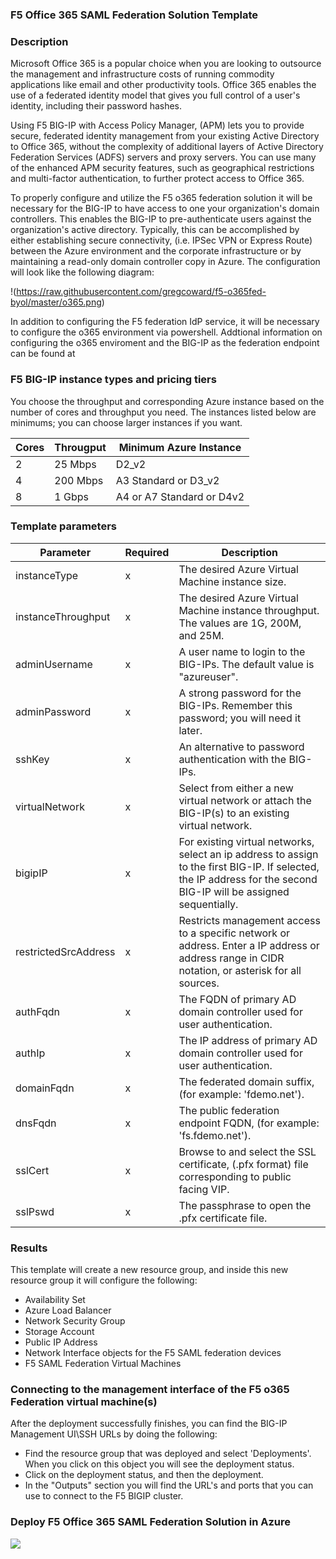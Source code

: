 ### F5 Office 365 SAML Federation Solution Template ###

### Description ###
Microsoft Office 365 is a popular choice when you are looking to outsource the management and infrastructure costs of running commodity applications like email and other productivity tools. Office 365 enables the use of a federated identity model that gives you full control of a user's identity, including their password hashes.

Using F5 BIG-IP with Access Policy Manager, (APM) lets you to provide secure, federated identity management from your existing Active Directory to Office 365, without the complexity of additional layers of Active Directory Federation Services (ADFS) servers and proxy servers. You can use many of the enhanced APM security features, such as geographical restrictions and multi-factor authentication, to further protect access to Office 365.

To properly configure and utilize the F5 o365 federation solution it will be necessary for the BIG-IP to have access to one your organization's domain controllers.  This enables the BIG-IP to pre-authenticate users against the organization's active directory. Typically, this can be accomplished by either establishing secure connectivity, (i.e. IPSec VPN or Express Route) between the Azure environment and the corporate infrastructure or by maintaining a read-only domain controller copy in Azure. The configuration will look like the following diagram:

!(https://raw.githubusercontent.com/gregcoward/f5-o365fed-byol/master/o365.png)

In addition to configuring the F5 federation IdP service, it will be necessary to configure the o365 environment via powershell.  Addtional information on configuring the o365 enviroment and the BIG-IP as the federation endpoint can be found at <a href="https://www.f5.com/pdf/deployment-guides/microsoft-office-365-idp-dg.pdf" target="_blank"></a> 

### F5 BIG-IP instance types and pricing tiers ###

You choose the throughput and corresponding Azure instance based on the number of cores and throughput you need. The instances listed below are minimums; you can choose larger instances if you want.

| Cores | Througput | Minimum Azure Instance |
| --- | --- | --- |
| 2 | 25 Mbps | D2_v2 |
| 4 | 200 Mbps | A3 Standard or D3_v2 |
| 8 | 1 Gbps | A4 or A7 Standard or D4v2 |

### Template parameters ###

| Parameter | Required | Description |
| --- | --- | --- |
| instanceType | x | The desired Azure Virtual Machine instance size. |
| instanceThroughput | x | The desired Azure Virtual Machine instance throughput. The values are 1G, 200M, and 25M. |
| adminUsername | x | A user name to login to the BIG-IPs.  The default value is "azureuser". |
| adminPassword | x | A strong password for the BIG-IPs. Remember this password; you will need it later. |
| sshKey | x | An alternative to password authentication with the BIG-IPs. |
| virtualNetwork | x | Select from either a new virtual network or attach the BIG-IP(s) to an existing virtual network. |
| bigipIP | x | For existing virtual networks, select an ip address to assign to the first BIG-IP.  If selected, the IP address for the second BIG-IP will be assigned sequentially. |
| restrictedSrcAddress | x | Restricts management access to a specific network or address. Enter a IP address or address range in CIDR notation, or asterisk for all sources. |
| authFqdn | x | The FQDN of primary AD domain controller used for user authentication. |
| authIp | x | The IP address of primary AD domain controller used for user authentication. |
| domainFqdn | x | The federated domain suffix, (for example: 'fdemo.net'). |
| dnsFqdn | x | The public federation endpoint FQDN, (for example: 'fs.fdemo.net'). |
| sslCert | x | Browse to and select the SSL certificate, (.pfx format) file corresponding to public facing VIP. |
| sslPswd | x | The passphrase to open the .pfx certificate file. |


### Results ###

This template will create a new resource group, and inside this new resource group it will configure the following:

* Availability Set
* Azure Load Balancer
* Network Security Group
* Storage Account
* Public IP Address
* Network Interface objects for the F5 SAML federation devices
* F5 SAML Federation Virtual Machines

### Connecting to the management interface of the F5 o365 Federation virtual machine(s) ###

After the deployment successfully finishes, you can find the BIG-IP Management UI\SSH URLs by doing the following: 

* Find the resource group that was deployed and select 'Deployments'.  When you click on this object you will see the deployment status.  
* Click on the deployment status, and then the deployment.  
* In the "Outputs" section you will find the URL's and ports that you can use to connect to the F5 BIGIP cluster. 


### Deploy F5 Office 365 SAML Federation Solution in Azure ###
<a href="https://portal.azure.com/?pub_source=email&pub_status=success#create/f5-networks.f5-o365-federation-payg-previewf5-o365-fed-payg" target="_blank">
    <img src="http://azuredeploy.net/deploybutton.png"/>
</a>
